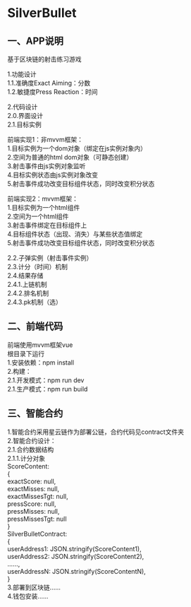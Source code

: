 # SilverBullet

## 一、APP说明
基于区块链的射击练习游戏  

1.功能设计  
1.1.准确度Exact Aiming：分数  
1.2.敏捷度Press Reaction：时间  

2.代码设计  
2.0.界面设计  
2.1.目标实例  

前端实现1：非mvvm框架：  
1.目标实例为一个dom对象（绑定在js实例对象内）  
2.空间为普通的html dom对象（可静态创建）  
3.射击事件由js实例对象监听  
4.目标实例状态由js实例对象改变  
5.射击事件成功改变目标组件状态，同时改变积分状态  

前端实现2：mvvm框架：  
1.目标实例为一个html组件  
2.空间为一个html组件  
3.射击事件绑定在目标组件上  
4.目标组件状态（出现、消失）与某些状态值绑定  
5.射击事件成功改变目标组件状态，同时改变积分状态  

2.2.子弹实例（射击事件实例）  
2.3.计分（时间）机制  
2.4.结果存储  
2.4.1.上链机制  
2.4.2.排名机制  
2.4.3.pk机制（选）  

## 二、前端代码  
前端使用mvvm框架vue  
根目录下运行  
1.安装依赖：npm install  
2.构建：  
2.1.开发模式：npm run dev  
2.1.生产模式：npm run build  

## 三、智能合约  
1.智能合约采用星云链作为部署公链，合约代码见contract文件夹  
2.智能合约设计：  
2.1.合约数据结构  
2.1.1.计分对象  
ScoreContent:  
{  
    exactScore: null,  
    exactMisses: null,  
    exactMissesTgt: null,  
    pressScore: null,  
    pressMisses: null,  
    pressMissesTgt: null  
}  
SilverBulletContract:  
{  
    userAddress1: JSON.stringify(ScoreContent1),  
    userAddress2: JSON.stringify(ScoreContent2),  
    ......,  
    userAddressN: JSON.stringify(ScoreContentN),  
}  
3.部署到区块链......  
4.钱包安装......  